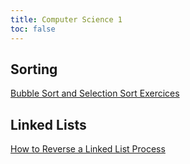```yaml
---
title: Computer Science 1
toc: false
---
```


## Sorting

[Bubble Sort and Selection Sort Exercices](sorting/SortingQuiz.md)

## Linked Lists

[How to Reverse a Linked List Process](linked-lists/reverse-linked-list.md)
